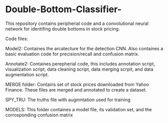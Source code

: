 # Double-Bottom-Classifier-
This repository contains peripherial code and a convolutional neural network for identifing double bottoms in stock pricing.

Code files:

  Model2:
    Containes the arcatecture for the detection CNN. Also containes a basic evaluation code for precision/recall and confusion matrix. 
    
  Annotate2:
    Containes perepherial code, this includes annotation script, visualization script, data cleaning script, data merging scrpit, and data augmentation script.

MERGE folder: Contains set of stock prices downloaded from Yahoo Finance. These files are merged and annotated to create a dataset.

SPY_TRU: The truths file with augmntation used for training

MODELS: This folder containes a model file, its validation set, and the corrosponding confusion matrix



